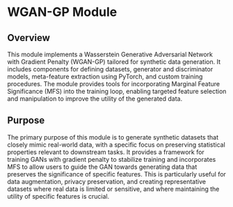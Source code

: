 # WGAN-GP Module

## Overview

This module implements a Wasserstein Generative Adversarial Network with Gradient Penalty (WGAN-GP) tailored for synthetic data generation. It includes components for defining datasets, generator and discriminator models, meta-feature extraction using PyTorch, and custom training procedures. The module provides tools for incorporating Marginal Feature Significance (MFS) into the training loop, enabling targeted feature selection and manipulation to improve the utility of the generated data.

## Purpose

The primary purpose of this module is to generate synthetic datasets that closely mimic real-world data, with a specific focus on preserving statistical properties relevant to downstream tasks. It provides a framework for training GANs with gradient penalty to stabilize training and incorporates MFS to allow users to guide the GAN towards generating data that preserves the significance of specific features. This is particularly useful for data augmentation, privacy preservation, and creating representative datasets where real data is limited or sensitive, and where maintaining the utility of specific features is crucial.
